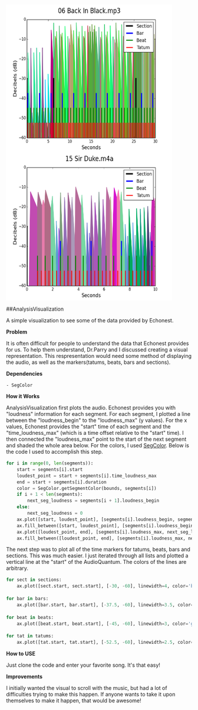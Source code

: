 <img src="https://github.com/jlstack/PythonEchonestRemix/blob/master/AnalysisVisualization/Images/BackInBlackAnalysisVisual.png" height="400" width="450" align="middle"/> <img src="https://github.com/jlstack/PythonEchonestRemix/blob/master/AnalysisVisualization/Images/SirDukeAnalysisVisual.png" height="400" width="450" align="middle"/>

##AnalysisVisualization

A simple visualization to see some of the data provided by Echonest.

**Problem**

It is often difficult for people to understand the data that Echonest provides for us. To help them understand, Dr.Parry and I discussed creating a visual representation. This respresentation would need some method of displaying the audio, as well as the markers(tatums, beats, bars and sections).

**Dependencies**

    - SegColor

**How it Works**

AnalysisVisualization first plots the audio. Echonest provides you with "loudness" information for each segment. For each segment, I plotted a line between the "loudness_begin" to the "loudness_max" (y values). For the x values, Echonest provides the "start" time of each segment and the "time_loudness_max" (which is a time offset relative to the "start" time). I then connected the "loudness_max" point to the start of the next segment and shaded the whole area below. For the colors, I used [SegColor]. Below is the code I used to accomplish this step.

```python
for i in range(0, len(segments)):
    start = segments[i].start
    loudest_point = start + segments[i].time_loudness_max
    end = start + segments[i].duration
    color = SegColor.getSegmentColor(bounds, segments[i])
    if i + 1 < len(segments):
        next_seg_loudness = segments[i + 1].loudness_begin
    else:
        next_seg_loudness = 0
    ax.plot([start, loudest_point], [segments[i].loudness_begin, segments[i].loudness_max], linewidth=2, color=color)
    ax.fill_between([start, loudest_point], [segments[i].loudness_begin, segments[i].loudness_max], -60, color=color)
    ax.plot([loudest_point, end], [segments[i].loudness_max, next_seg_loudness], linewidth=2, color=color)
    ax.fill_between([loudest_point, end], [segments[i].loudness_max, next_seg_loudness], -60, color=color)
```

The next step was to plot all of the time markers for tatums, beats, bars and sections. This was much easier. I just iterated through all lists and plotted a vertical line at the "start" of the AudioQuantum. The colors of the lines are arbitrary.

```python
for sect in sections:
    ax.plot([sect.start, sect.start], [-30, -60], linewidth=4, color='black')

for bar in bars:
    ax.plot([bar.start, bar.start], [-37.5, -60], linewidth=3.5, color='blue')

for beat in beats:
    ax.plot([beat.start, beat.start], [-45, -60], linewidth=3, color='green')

for tat in tatums:
    ax.plot([tat.start, tat.start], [-52.5, -60], linewidth=2.5, color='red')
```

**How to USE**

Just clone the code and enter your favorite song. It's that easy!

**Improvements**

I initially wanted the visual to scroll with the music, but had a lot of difficulties trying to make this happen. If anyone wants to take it upon themselves to make it happen, that would be awesome!

[SegColor]:https://github.com/jlstack/PythonEchonestRemix/tree/master/SegColor
